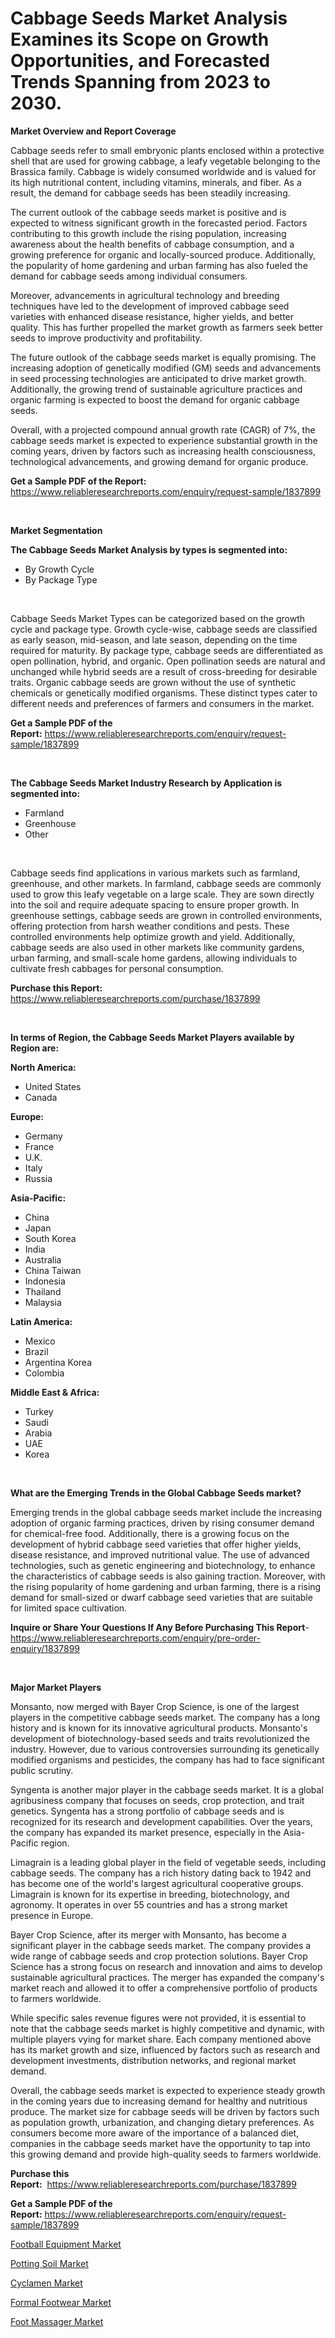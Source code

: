 <p><h1>Cabbage Seeds Market Analysis Examines its Scope on Growth Opportunities, and Forecasted Trends Spanning from 2023 to 2030.</h1></p><p><strong>Market Overview and Report Coverage</strong></p>
<p><p>Cabbage seeds refer to small embryonic plants enclosed within a protective shell that are used for growing cabbage, a leafy vegetable belonging to the Brassica family. Cabbage is widely consumed worldwide and is valued for its high nutritional content, including vitamins, minerals, and fiber. As a result, the demand for cabbage seeds has been steadily increasing.</p><p>The current outlook of the cabbage seeds market is positive and is expected to witness significant growth in the forecasted period. Factors contributing to this growth include the rising population, increasing awareness about the health benefits of cabbage consumption, and a growing preference for organic and locally-sourced produce. Additionally, the popularity of home gardening and urban farming has also fueled the demand for cabbage seeds among individual consumers.</p><p>Moreover, advancements in agricultural technology and breeding techniques have led to the development of improved cabbage seed varieties with enhanced disease resistance, higher yields, and better quality. This has further propelled the market growth as farmers seek better seeds to improve productivity and profitability.</p><p>The future outlook of the cabbage seeds market is equally promising. The increasing adoption of genetically modified (GM) seeds and advancements in seed processing technologies are anticipated to drive market growth. Additionally, the growing trend of sustainable agriculture practices and organic farming is expected to boost the demand for organic cabbage seeds.</p><p>Overall, with a projected compound annual growth rate (CAGR) of 7%, the cabbage seeds market is expected to experience substantial growth in the coming years, driven by factors such as increasing health consciousness, technological advancements, and growing demand for organic produce.</p></p>
<p><strong>Get a Sample PDF of the Report:</strong> <a href="https://www.reliableresearchreports.com/enquiry/request-sample/1837899">https://www.reliableresearchreports.com/enquiry/request-sample/1837899</a></p>
<p>&nbsp;</p>
<p><strong>Market Segmentation</strong></p>
<p><strong>The Cabbage Seeds Market Analysis by types is segmented into:</strong></p>
<p><ul><li>By Growth Cycle</li><li>By Package Type</li></ul></p>
<p>&nbsp;</p>
<p><p>Cabbage Seeds Market Types can be categorized based on the growth cycle and package type. Growth cycle-wise, cabbage seeds are classified as early season, mid-season, and late season, depending on the time required for maturity. By package type, cabbage seeds are differentiated as open pollination, hybrid, and organic. Open pollination seeds are natural and unchanged while hybrid seeds are a result of cross-breeding for desirable traits. Organic cabbage seeds are grown without the use of synthetic chemicals or genetically modified organisms. These distinct types cater to different needs and preferences of farmers and consumers in the market.</p></p>
<p><strong>Get a Sample PDF of the Report:</strong>&nbsp;<a href="https://www.reliableresearchreports.com/enquiry/request-sample/1837899">https://www.reliableresearchreports.com/enquiry/request-sample/1837899</a></p>
<p>&nbsp;</p>
<p><strong>The Cabbage Seeds Market Industry Research by Application is segmented into:</strong></p>
<p><ul><li>Farmland</li><li>Greenhouse</li><li>Other</li></ul></p>
<p>&nbsp;</p>
<p><p>Cabbage seeds find applications in various markets such as farmland, greenhouse, and other markets. In farmland, cabbage seeds are commonly used to grow this leafy vegetable on a large scale. They are sown directly into the soil and require adequate spacing to ensure proper growth. In greenhouse settings, cabbage seeds are grown in controlled environments, offering protection from harsh weather conditions and pests. These controlled environments help optimize growth and yield. Additionally, cabbage seeds are also used in other markets like community gardens, urban farming, and small-scale home gardens, allowing individuals to cultivate fresh cabbages for personal consumption.</p></p>
<p><strong>Purchase this Report:</strong>&nbsp; <a href="https://www.reliableresearchreports.com/purchase/1837899">https://www.reliableresearchreports.com/purchase/1837899</a></p>
<p>&nbsp;</p>
<p><strong>In terms of Region, the Cabbage Seeds Market Players available by Region are:</strong></p>
<p>
    <p> <strong> North America: </strong>
        <ul>
            <li>United States</li>
            <li>Canada</li>
        </ul>
        </p> 
    <p> <strong> Europe: </strong>
        <ul>
            <li>Germany</li>
            <li>France</li>
            <li>U.K.</li>
            <li>Italy</li>
            <li>Russia</li>
        </ul>
        </p> 
    <p> <strong> Asia-Pacific: </strong>
        <ul>
            <li>China</li>
            <li>Japan</li>
            <li>South Korea</li>
            <li>India</li>
            <li>Australia</li>
            <li>China Taiwan</li>
            <li>Indonesia</li>
            <li>Thailand</li>
            <li>Malaysia</li>
        </ul>
        </p> 
    <p> <strong> Latin America: </strong>
        <ul>
            <li>Mexico</li>
            <li>Brazil</li>
            <li>Argentina Korea</li>
            <li>Colombia</li>
        </ul>
        </p> 
    <p> <strong> Middle East & Africa: </strong>
        <ul>
            <li>Turkey</li>
            <li>Saudi</li>
            <li>Arabia</li>
            <li>UAE</li>
            <li>Korea</li>
        </ul>
    </p>
    </p>
<p>&nbsp;</p>
<p><strong>What are the Emerging Trends in the Global Cabbage Seeds market?</strong></p>
<p><p>Emerging trends in the global cabbage seeds market include the increasing adoption of organic farming practices, driven by rising consumer demand for chemical-free food. Additionally, there is a growing focus on the development of hybrid cabbage seed varieties that offer higher yields, disease resistance, and improved nutritional value. The use of advanced technologies, such as genetic engineering and biotechnology, to enhance the characteristics of cabbage seeds is also gaining traction. Moreover, with the rising popularity of home gardening and urban farming, there is a rising demand for small-sized or dwarf cabbage seed varieties that are suitable for limited space cultivation.</p></p>
<p><strong>Inquire or Share Your Questions If Any Before Purchasing This Report</strong>- <a href="https://www.reliableresearchreports.com/enquiry/pre-order-enquiry/1837899">https://www.reliableresearchreports.com/enquiry/pre-order-enquiry/1837899</a></p>
<p>&nbsp;</p>
<p><strong>Major Market Players</strong></p>
<p><p>Monsanto, now merged with Bayer Crop Science, is one of the largest players in the competitive cabbage seeds market. The company has a long history and is known for its innovative agricultural products. Monsanto's development of biotechnology-based seeds and traits revolutionized the industry. However, due to various controversies surrounding its genetically modified organisms and pesticides, the company has had to face significant public scrutiny.</p><p>Syngenta is another major player in the cabbage seeds market. It is a global agribusiness company that focuses on seeds, crop protection, and trait genetics. Syngenta has a strong portfolio of cabbage seeds and is recognized for its research and development capabilities. Over the years, the company has expanded its market presence, especially in the Asia-Pacific region.</p><p>Limagrain is a leading global player in the field of vegetable seeds, including cabbage seeds. The company has a rich history dating back to 1942 and has become one of the world's largest agricultural cooperative groups. Limagrain is known for its expertise in breeding, biotechnology, and agronomy. It operates in over 55 countries and has a strong market presence in Europe.</p><p>Bayer Crop Science, after its merger with Monsanto, has become a significant player in the cabbage seeds market. The company provides a wide range of cabbage seeds and crop protection solutions. Bayer Crop Science has a strong focus on research and innovation and aims to develop sustainable agricultural practices. The merger has expanded the company's market reach and allowed it to offer a comprehensive portfolio of products to farmers worldwide.</p><p>While specific sales revenue figures were not provided, it is essential to note that the cabbage seeds market is highly competitive and dynamic, with multiple players vying for market share. Each company mentioned above has its market growth and size, influenced by factors such as research and development investments, distribution networks, and regional market demand.</p><p>Overall, the cabbage seeds market is expected to experience steady growth in the coming years due to increasing demand for healthy and nutritious produce. The market size for cabbage seeds will be driven by factors such as population growth, urbanization, and changing dietary preferences. As consumers become more aware of the importance of a balanced diet, companies in the cabbage seeds market have the opportunity to tap into this growing demand and provide high-quality seeds to farmers worldwide.</p></p>
<p><strong>Purchase this Report:</strong>&nbsp;&nbsp;<a href="https://www.reliableresearchreports.com/purchase/1837899">https://www.reliableresearchreports.com/purchase/1837899</a></p>
<p></p>
<p><strong>Get a Sample PDF of the Report:</strong>&nbsp;<a href="https://www.reliableresearchreports.com/enquiry/request-sample/1837899">https://www.reliableresearchreports.com/enquiry/request-sample/1837899</a></p>
<p><p><a href="https://medium.com/@dannyharber1978/football-equipment-market-competitive-analysis-market-trends-and-forecast-to-2030-5db24f67999d">Football Equipment Market</a></p><p><a href="https://github.com/zebdakicsin/Market-Research-Report-List-1/blob/main/potting-soil-market.md">Potting Soil Market</a></p><p><a href="https://github.com/Krish2023na/Market-Research-Report-List-1/blob/main/cyclamen-market.md">Cyclamen Market</a></p><p><a href="https://medium.com/@torreyjones2023/formal-footwear-market-furnishes-information-on-market-share-market-trends-and-market-growth-4698c8e0c712">Formal Footwear Market</a></p><p><a href="https://medium.com/@ewellklocko/foot-massager-market-report-reveals-the-latest-trends-and-growth-opportunities-of-this-market-0580ecfdbd2b">Foot Massager Market</a></p></p>